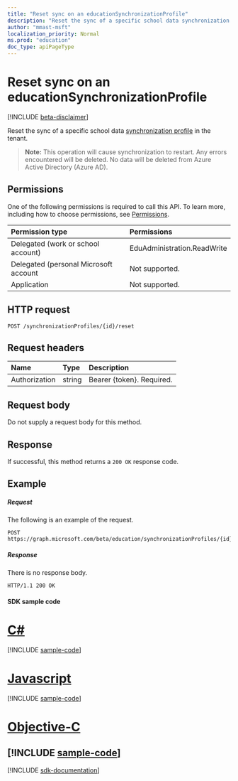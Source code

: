 ```yaml
---
title: "Reset sync on an educationSynchronizationProfile"
description: "Reset the sync of a specific school data synchronization profile in the tenant."
author: "mmast-msft"
localization_priority: Normal
ms.prod: "education"
doc_type: apiPageType
---
```


# Reset sync on an educationSynchronizationProfile

[!INCLUDE [beta-disclaimer](../../includes/beta-disclaimer.md)]

Reset the sync of a specific school data [synchronization profile](../resources/educationsynchronizationprofile.md) in the tenant.

> **Note:** This operation will cause synchronization to restart. Any errors encountered will be deleted. No data will be deleted from Azure Active Directory (Azure AD). 

## Permissions
One of the following permissions is required to call this API. To learn more, including how to choose permissions, see [Permissions](/graph/permissions-reference).

| Permission type | Permissions |
|:-----------|:----------|
| Delegated (work or school account) | EduAdministration.ReadWrite |
|Delegated (personal Microsoft account|Not supported.|
|Application|Not supported.|

## HTTP request
<!-- { "blockType": "ignored" } -->
```http
POST /synchronizationProfiles/{id}/reset
```

## Request headers
| Name       | Type | Description|
|:-----------|:------|:----------|
| Authorization  | string  | Bearer {token}. Required.  |

## Request body
Do not supply a request body for this method.
## Response
If successful, this method returns a `200 OK` response code.

## Example
##### Request
The following is an example of the request.
<!-- {
  "blockType": "request",
  "name": "post_educationSynchronizationProfile_reset"
}-->
```http
POST https://graph.microsoft.com/beta/education/synchronizationProfiles/{id}/reset
```

##### Response

There is no response body.

<!-- {
  "blockType": "response",
  "name": "post_educationSynchronizationProfile_reset"
}-->
```http
HTTP/1.1 200 OK
```
#### SDK sample code
# [C#](#tab/cs)
[!INCLUDE [sample-code](../includes/post_educationSynchronizationProfile_reset-Cs-snippets.md)]

# [Javascript](#tab/javascript)
[!INCLUDE [sample-code](../includes/post_educationSynchronizationProfile_reset-Javascript-snippets.md)]

# [Objective-C](#tab/objective-c)
[!INCLUDE [sample-code](../includes/post_educationSynchronizationProfile_reset-Objective-C-snippets.md)]
---

[!INCLUDE [sdk-documentation](../includes/snippets_sdk_documentation_link.md)]
<!-- uuid: 8fcb5dbc-d5aa-4681-8e31-b001d5168d79 
2015-10-25 14:57:30 UTC -->
<!-- {
  "type": "#page.annotation",
  "description": "Example",
  "keywords": "",
  "section": "documentation",
  "tocPath": "",
  "suppressions": [
    "Error: /api-reference/beta/api/educationsynchronizationprofile-reset.md:\r\n      BookmarkMissing: '[#tab/objective-c](Objective-C)'. Did you mean: #objective-c (score: 4)",
    "Error: /api-reference/beta/api/educationsynchronizationprofile-reset.md:\r\n      BookmarkMissing: '[#tab/cs](C#)'. Did you mean: #c (score: 5)",
    "Error: /api-reference/beta/api/educationsynchronizationprofile-reset.md:\r\n      BookmarkMissing: '[#tab/javascript](Javascript)'. Did you mean: #javascript (score: 4)"
  ]
}-->

